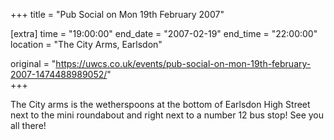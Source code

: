 +++
title = "Pub Social on Mon 19th February 2007"

[extra]
time = "19:00:00"
end_date = "2007-02-19"
end_time = "22:00:00"
location = "The City Arms, Earlsdon"

original = "https://uwcs.co.uk/events/pub-social-on-mon-19th-february-2007-1474488989052/"    
+++

The City arms is the wetherspoons at the bottom of Earlsdon High Street next to the mini roundabout and right next to a number 12 bus stop\! See you all there\!

